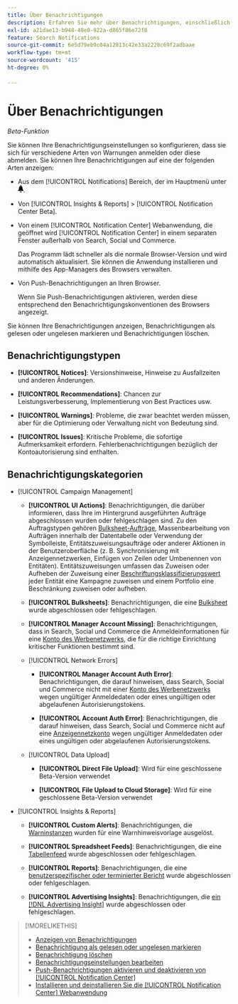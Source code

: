 ```yaml
---
title: Über Benachrichtigungen
description: Erfahren Sie mehr über Benachrichtigungen, einschließlich der verschiedenen Typen und Kategorien.
exl-id: a21dae13-b948-48e0-922a-d865f86e72f8
feature: Search Notifications
source-git-commit: 6e5d79eb9c04a12813c42e33a2228c69f2adbaae
workflow-type: tm+mt
source-wordcount: '415'
ht-degree: 0%

---
```


# Über Benachrichtigungen

*Beta-Funktion*

Sie können Ihre Benachrichtigungseinstellungen so konfigurieren, dass sie sich für verschiedene Arten von Warnungen anmelden oder diese abmelden. Sie können Ihre Benachrichtigungen auf eine der folgenden Arten anzeigen:

* Aus dem [!UICONTROL Notifications] Bereich, der im Hauptmenü unter ![Benachrichtigungen](/help/search-social-commerce/assets/notifications-panel.png "Benachrichtigungen").

* Von [!UICONTROL Insights & Reports] > [!UICONTROL Notification Center Beta].

* Von einem [!UICONTROL Notification Center] Webanwendung, die geöffnet wird [!UICONTROL Notification Center] in einem separaten Fenster außerhalb von Search, Social und Commerce.

  Das Programm lädt schneller als die normale Browser-Version und wird automatisch aktualisiert. Sie können die Anwendung installieren und mithilfe des App-Managers des Browsers verwalten.

* Von Push-Benachrichtigungen an Ihren Browser.

  Wenn Sie Push-Benachrichtigungen aktivieren, werden diese entsprechend den Benachrichtigungskonventionen des Browsers angezeigt.

Sie können Ihre Benachrichtigungen anzeigen, Benachrichtigungen als gelesen oder ungelesen markieren und Benachrichtigungen löschen.

## Benachrichtigungstypen

* **[!UICONTROL Notices]**: Versionshinweise, Hinweise zu Ausfallzeiten und anderen Änderungen.

* **[!UICONTROL Recommendations]**: Chancen zur Leistungsverbesserung, Implementierung von Best Practices usw.

* **[!UICONTROL Warnings]**: Probleme, die zwar beachtet werden müssen, aber für die Optimierung oder Verwaltung nicht von Bedeutung sind.

* **[!UICONTROL Issues]**: Kritische Probleme, die sofortige Aufmerksamkeit erfordern. Fehlerbenachrichtigungen bezüglich der Kontoautorisierung sind enthalten.

## Benachrichtigungskategorien

* [!UICONTROL Campaign Management]

   * **[!UICONTROL UI Actions]**: Benachrichtigungen, die darüber informieren, dass Ihre im Hintergrund ausgeführten Aufträge abgeschlossen wurden oder fehlgeschlagen sind. Zu den Auftragstypen gehören [Bulksheet-Aufträge](/help/search-social-commerce/campaign-management/bulksheets/bulksheet-about.md), Massenbearbeitung von Aufträgen innerhalb der Datentabelle oder Verwendung der Symbolleiste, Entitätszuweisungsaufträge oder anderer Aktionen in der Benutzeroberfläche (z. B. Synchronisierung mit Anzeigennetzwerken, Einfügen von Zeilen oder Umbenennen von Entitäten). Entitätszuweisungen umfassen das Zuweisen oder Aufheben der Zuweisung einer [Beschriftungsklassifizierungswert](/help/search-social-commerce/campaign-management/label-classifications/classification-about.md) jeder Entität eine Kampagne zuweisen und einem Portfolio eine Beschränkung zuweisen oder aufheben.<!--Link "constraint" to constraint-about.md if that file is ever public -->

   * **[!UICONTROL Bulksheets]**: Benachrichtigungen, die eine [Bulksheet](/help/search-social-commerce/campaign-management/bulksheets/bulksheet-about.md) wurde abgeschlossen oder fehlgeschlagen.

   * **[!UICONTROL Manager Account Missing]**: Benachrichtigungen, dass in Search, Social und Commerce die Anmeldeinformationen für eine [Konto des Werbenetzwerks](/help/search-social-commerce/admin/manager-accounts.md), die für die richtige Einrichtung kritischer Funktionen bestimmt sind.

  <!--
  * [!UICONTROL Setup Errors]
  
    * **[!UICONTROL Adobe Analytics Tracking Setup Error]**: : Notifications that the [!UICONTROL Landing Page Suffix] value is incorrect, missing, or contains an incorrect [AMO ID template](/help/search-social-commerce/tracking/skwcid-tracking-parameter.md); or it's overridden at a lower level by an incorrect value.
    
    * **[!UICONTROL Manager Account Missing]**: Notifications that Search, Social, & Commerce is missing the credentials for an [ad network manager account](/help/search-social-commerce/admin/manager-accounts.md), which are for the correct setup of critical functions.
  -->

   * [!UICONTROL Network Errors]

      * **[!UICONTROL Manager Account Auth Error]**: Benachrichtigungen, die darauf hinweisen, dass Search, Social und Commerce nicht mit einer [Konto des Werbenetzwerks](/help/search-social-commerce/admin/manager-accounts.md) wegen ungültiger Anmeldedaten oder eines ungültigen oder abgelaufenen Autorisierungstokens.

      * **[!UICONTROL Account Auth Error]**: Benachrichtigungen, die darauf hinweisen, dass Search, Social und Commerce nicht auf eine [Anzeigennetzkonto](/help/search-social-commerce/campaign-management/accounts/ad-network-account-about.md) wegen ungültiger Anmeldedaten oder eines ungültigen oder abgelaufenen Autorisierungstokens.

   * [!UICONTROL Data Upload]

      * **[!UICONTROL Direct File Upload]**: Wird für eine geschlossene Beta-Version verwendet

      * **[!UICONTROL File Upload to Cloud Storage]**: Wird für eine geschlossene Beta-Version verwendet

<!--
* [!UICONTROL Optimization]
-->

* [!UICONTROL Insights & Reports]

   * **[!UICONTROL Custom Alerts]**: Benachrichtigungen, die [Warninstanzen](/help/search-social-commerce/alerts/alert-about.md) wurden für eine Warnhinweisvorlage ausgelöst.

   * **[!UICONTROL Spreadsheet Feeds]**: Benachrichtigungen, die eine [Tabellenfeed](/help/search-social-commerce/reports/automation/spreadsheet-feeds/spreadsheet-feed-about.md) wurde abgeschlossen oder fehlgeschlagen.

   * **[!UICONTROL Reports]**: Benachrichtigungen, die eine [benutzerspezifischer oder terminierter Bericht](/help/search-social-commerce/reports/report-about.md) wurde abgeschlossen oder fehlgeschlagen.

   * **[!UICONTROL Advertising Insights]**: Benachrichtigungen, die [ein [!DNL Advertising Insight]](/help/search-social-commerce/advertising-insights/insight-about.md) wurde abgeschlossen oder fehlgeschlagen.

<!--
* [!UICONTROL System]
-->

>[!MORELIKETHIS]
>
>* [Anzeigen von Benachrichtigungen](notification-view.md)
>* [Benachrichtigung als gelesen oder ungelesen markieren](notification-mark-read-unread.md)
>* [Benachrichtigung löschen](notification-delete.md)
>* [Benachrichtigungseinstellungen bearbeiten](notification-edit.md)
>* [Push-Benachrichtigungen aktivieren und deaktivieren von [!UICONTROL Notification Center]](notifications-push-enable-disable.md)
>* [Installieren und deinstallieren Sie die [!UICONTROL Notification Center] Webanwendung](notification-app-install-uninstall.md)

